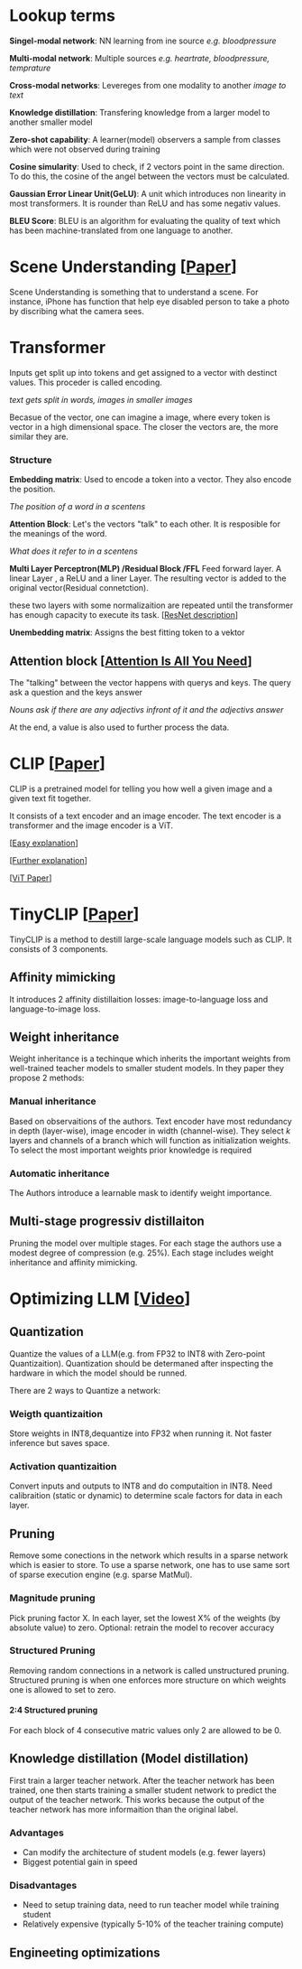 # Lookup terms
**Singel-modal network**: NN learning from ine source *e.g. bloodpressure*

**Multi-modal network**: Multiple sources *e.g. heartrate, bloodpressure, temprature*

**Cross-modal networks**: Levereges from one modality to another 
*image to text*

**Knowledge distillation**: Transfering knowledge from a larger model to another smaller model

**Zero-shot capability**: A learner(model) observers a sample from classes which were not observed during training

**Cosine simularity**: Used to check, if 2 vectors point in the same direction. To do this, the cosine of the angel between the vectors must be calculated.

**Gaussian Error Linear Unit(GeLU)**:
A unit which introduces non linearity in most transformers. It is rounder than ReLU and has some negativ values.

**BLEU Score**:
BLEU is an algorithm for evaluating the quality of text which has been machine-translated from one language to another.

# Scene Understanding [[Paper](https://www.mdpi.com/2076-3417/9/10/2110)]

Scene Understanding is something that to understand a scene. For instance, iPhone has function that help eye disabled person to take a photo by discribing what the camera sees.

# Transformer
Inputs get split up into tokens and get assigned to a vector with destinct values. This proceder is called encoding.

*text gets split in words, images in smaller images*

Becasue of the vector, one can imagine a image, where every token is vector in a high dimensional space. The closer the vectors are, the more similar they are. 

### Structure

**Embedding matrix**: Used to encode a token into a vector.
They also encode the position.

*The position of a word in a scentens*

**Attention Block**: 
Let's the vectors "talk" to each other. It is resposible for the meanings of the word.

*What does it refer to in a scentens*

**Multi Layer Perceptron(MLP) /Residual Block /FFL**
Feed forward layer. A linear Layer , a ReLU and a liner Layer. The resulting vector is added to the original vector(Residual connetction).

these two layers with some normalizaition are repeated until the transformer has enough capacity to execute its task.
[[ResNet description](<https://databasecamp.de/ki/resnet#:~:text=Residual%20Neural%20Networks%20(kurz%3A%20ResNet,noch%20geringe%20Fehlerraten%20hervorrufen%20kann.>)]

**Unembedding matrix**: Assigns the best fitting token to a vektor

## Attention block [[Attention Is All You Need](https://arxiv.org/pdf/1706.03762)]
The "talking" between the vector happens with querys and keys. The query ask a question and the keys answer

*Nouns ask if there are any adjectivs infront of it and the adjectivs answer*

At the end, a value is also used to further process the data.

# CLIP [[Paper](https://arxiv.org/pdf/2103.00020)]
CLIP is a pretrained model for telling you how well a given image and a given text fit together.

It consists of a text encoder and an image encoder. The text encoder is a transformer and the image encoder is a ViT.

[[Easy explanation](https://medium.com/one-minute-machine-learning/clip-paper-explained-easily-in-3-levels-of-detail-61959814ad13)]

[[Further explanation](https://medium.com/@paluchasz/understanding-openais-clip-model-6b52bade3fa3)]

[[ViT Paper](https://arxiv.org/pdf/2010.11929)]

# TinyCLIP [[Paper](https://arxiv.org/pdf/2309.12314)]

TinyCLIP is a method to destill large-scale language models such as CLIP.
It consists of 3 components.

## Affinity mimicking

It introduces 2 affinity distillaition losses: image-to-language loss and language-to-image loss.

## Weight inheritance

Weight inheritance is a techinque which inherits the important weights from well-trained teacher models to smaller student models.
In they paper they propose 2 methods:

### Manual inheritance

Based on observaitions of the authors. Text encoder have most redundancy in depth (layer-wise), image encoder in width (channel-wise). They select $k$ layers and channels of a branch which will function as initialization weights. To select the most important weights prior knowledge is required

### Automatic inheritance

The Authors introduce a learnable mask to identify weight importance.



## Multi-stage progressiv distillaiton 

Pruning the model over multiple stages. For each stage the authors use a modest degree of compression (e.g. 25%). Each stage includes weight inheritance and affinity mimicking.

# Optimizing LLM [[Video](https://www.youtube.com/watch?v=UcwDgsMgTu4&t=359s)]

## Quantization

Quantize the values of a LLM(e.g. from FP32 to INT8 with Zero-point Quantizaition). Quantization should be determaned after inspecting the hardware in which the model should be runned.

There are 2 ways to Quantize a network:
### Weigth quantizaition
Store weights in INT8,dequantize into FP32 when running it. Not faster inference but saves space.

### Activation quantizaition
Convert inputs and outputs to INT8 and do computaition in INT8. Need calibraition (static or dynamic) to determine scale factors for data in each layer.

## Pruning
Remove some conections in the network which results in a sparse network which is easier to store.
To use a sparse network, one has to use same sort of sparse execution engine (e.g. sparse MatMul).

### Magnitude pruning

Pick pruning factor X. In each layer, set the lowest X% of the weights (by absolute value) to zero.
Optional: retrain the model to recover accuracy

### Structured Pruning

Removing random connections in a network is called unstructured pruning.
Structured pruning is when one enforces more structure on which weights one is allowed to set to zero.
#### 2:4 Structured pruning

For each block of 4 consecutive matric values only 2 are allowed to be 0.

## Knowledge distillation (Model distillation)

First train a larger teacher network. After the teacher network has been trained, one then starts training a smaller student network to predict the output of the teacher network. This works because the output of the teacher network has more informaition than the original label.

### Advantages
- Can modify the architecture of student models (e.g. fewer layers)
- Biggest potential gain in speed
### Disadvantages
- Need to setup training data, need to run teacher model while training student
- Relatively expensive (typically 5-10% of the teacher training compute)

## Engineeting optimizations


